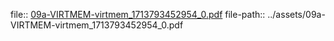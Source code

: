 file:: [09a-VIRTMEM-virtmem_1713793452954_0.pdf](../assets/09a-VIRTMEM-virtmem_1713793452954_0.pdf)
file-path:: ../assets/09a-VIRTMEM-virtmem_1713793452954_0.pdf
